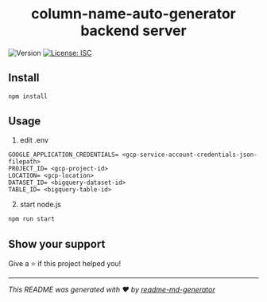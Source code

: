<h1 align="center">column-name-auto-generator backend server</h1>
<p>
  <img alt="Version" src="https://img.shields.io/badge/version-1.0.0-blue.svg?cacheSeconds=2592000" />
  <a href="#" target="_blank">
    <img alt="License: ISC" src="https://img.shields.io/badge/License-ISC-yellow.svg" />
  </a>
</p>

## Install

```sh
npm install
```

## Usage

1. edit .env

```
GOOGLE_APPLICATION_CREDENTIALS= <gcp-service-account-credentials-json-filepath>
PROJECT_ID= <gcp-project-id>
LOCATION= <gcp-location>
DATASET_ID= <bigquery-dataset-id>
TABLE_ID= <bigquery-table-id>
```

2. start node.js

```sh
npm run start
```

## Show your support

Give a ⭐️ if this project helped you!

***
_This README was generated with ❤️ by [readme-md-generator](https://github.com/kefranabg/readme-md-generator)_